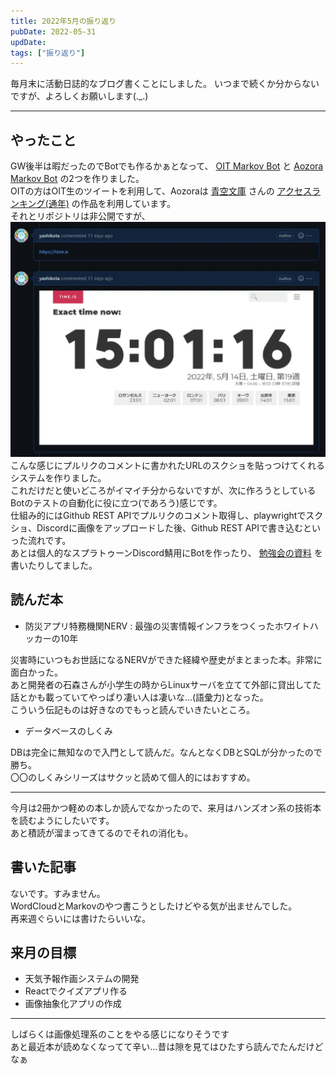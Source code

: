 ```yaml
---
title: 2022年5月の振り返り
pubDate: 2022-05-31
updDate: 
tags: ["振り返り"]
---
```


毎月末に活動日誌的なブログ書くことにしました。
いつまで続くか分からないですが、よろしくお願いします(._.)

---

## やったこと

GW後半は暇だったのでBotでも作るかぁとなって、
[OIT Markov Bot](https://github.com/yashikota/oit-markov)
と
[Aozora Markov Bot](https://github.com/yashikota/aozora-markov)
の2つを作りました。  
OITの方はOIT生のツイートを利用して、Aozoraは
[青空文庫](https://www.aozora.gr.jp/)
さんの
[アクセスランキング(通年)](https://www.aozora.gr.jp/access_ranking/index.html)
の作品を利用しています。  
それとリポジトリは非公開ですが、
![pullreq-ss](https://raw.githubusercontent.com/yashikota/blog/master/data/img/pullreq-ss.webp)
こんな感じにプルリクのコメントに書かれたURLのスクショを貼っつけてくれるシステムを作りました。  
これだけだと使いどころがイマイチ分からないですが、次に作ろうとしているBotのテストの自動化に役に立つ(であろう)感じです。  
仕組み的にはGithub REST APIでプルリクのコメント取得し、playwrightでスクショ、Discordに画像をアップロードした後、Github REST APIで書き込むといった流れです。  
あとは個人的なスプラトゥーンDiscord鯖用にBotを作ったり、
[勉強会の資料](https://meetup.yashikota.com/)
を書いたりしてました。

## 読んだ本

- 防災アプリ特務機関NERV : 最強の災害情報インフラをつくったホワイトハッカーの10年

災害時にいつもお世話になるNERVができた経緯や歴史がまとまった本。非常に面白かった。  
あと開発者の石森さんが小学生の時からLinuxサーバを立てて外部に貸出してた話とかも載っていてやっぱり凄い人は凄いな…(語彙力)となった。  
こういう伝記ものは好きなのでもっと読んでいきたいところ。

- データベースのしくみ

DBは完全に無知なので入門として読んだ。なんとなくDBとSQLが分かったので勝ち。  
〇〇のしくみシリーズはサクッと読めて個人的にはおすすめ。

---

今月は2冊かつ軽めの本しか読んでなかったので、来月はハンズオン系の技術本を読むようにしたいです。  
あと積読が溜まってきてるのでそれの消化も。

## 書いた記事

ないです。すみません。  
WordCloudとMarkovのやつ書こうとしたけどやる気が出ませんでした。  
再来週ぐらいには書けたらいいな。  

## 来月の目標

- 天気予報作画システムの開発
- Reactでクイズアプリ作る
- 画像抽象化アプリの作成

---

しばらくは画像処理系のことをやる感じになりそうです  
あと最近本が読めなくなってて辛い…昔は隙を見てはひたすら読んでたんだけどなぁ  
